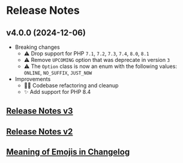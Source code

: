 # Release Notes

## v4.0.0 (2024-12-06)
- Breaking changes
    - ⚠️ Drop support for PHP `7.1`, `7.2`, `7.3`, `7.4`, `8.0`, `8.1`
    - ⚠️ Remove `UPCOMING` option that was deprecate in version `3`
    - ⚠️ The `Option` class is now an enum with the following values: `ONLINE`, `NO_SUFFIX`, `JUST_NOW`
- Improvements
    - 🧑‍💻 Codebase refactoring and cleanup
    - ✨ Add support for PHP 8.4

## [Release Notes v3](.github/CHANGELOG_V3.md)
## [Release Notes v2](.github/CHANGELOG_V2.md)
## [Meaning of Emojis in Changelog](.github/EMOJIS.md)